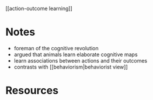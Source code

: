 [[action-outcome learning]]

# Notes
- foreman of the cognitive revolution
- argued that animals learn elaborate cognitive maps
- learn associations between actions and their outcomes
- contrasts with [[behaviorism|behaviorist view]]


# Resources